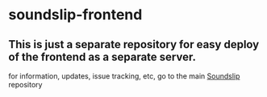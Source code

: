 # soundslip-frontend

## This is just a separate repository for easy deploy of the frontend as a separate server.
for information, updates, issue tracking, etc, go to the main [Soundslip](https://github.com/collectivenectar/soundslip) repository

